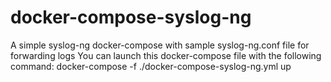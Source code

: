 # docker-compose-syslog-ng
A simple syslog-ng docker-compose with sample syslog-ng.conf file for forwarding logs
You can launch this docker-compose file with the following command:
docker-compose -f ./docker-compose-syslog-ng.yml up
